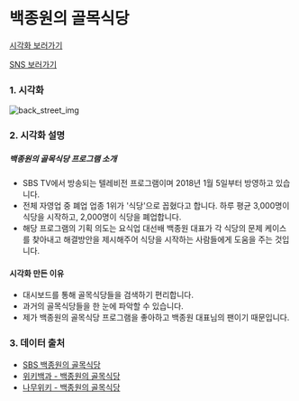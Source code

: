 # 백종원의 골목식당

[시각화 보러가기](https://public.tableau.com/profile/.19603039#!/vizhome/back_street_viz/1)

[SNS 보러가기](https://www.instagram.com/p/CDZzxikhqYI/?utm_source=ig_web_copy_link)

### 1. 시각화

![back_street_img](https://user-images.githubusercontent.com/40276516/89027712-f1328900-d365-11ea-836f-ed536aad530d.png)

### 2. 시각화 설명

##### 백종원의 골목식당 프로그램 소개
  - SBS TV에서 방송되는 텔레비전 프로그램이며 2018년 1월 5일부터 방영하고 있습니다. 
  - 전체 자영업 중 폐업 업종 1위가 '식당'으로 꼽혔다고 합니다. 하루 평균 3,000명이 식당을 시작하고, 2,000명이 식당을 폐업합니다. 
  - 해당 프로그램의 기획 의도는 요식업 대선배 백종원 대표가 각 식당의 문제 케이스를 찾아내고 해결방안을 제시해주어 식당을 시작하는 사람들에게 도움을 주는 것입니다.

#### 시각화 만든 이유

- 대시보드를 통해 골목식당들을 검색하기 편리합니다.
- 과거의 골목식당들을 한 눈에 파악할 수 있습니다.
- 제가 백종원의 골목식당 프로그램을 좋아하고 백종원 대표님의 팬이기 때문입니다.

### 3. 데이터 출처
- [SBS 백종원의 골목식당](https://programs.sbs.co.kr/enter/street/main)
- [위키백과 - 백종원의 골목식당](https://ko.wikipedia.org/wiki/%EB%B0%B1%EC%A2%85%EC%9B%90%EC%9D%98_%EA%B3%A8%EB%AA%A9%EC%8B%9D%EB%8B%B9)
- [나무위키 - 백종원의 골목식당](https://namu.wiki/w/%EB%B0%B1%EC%A2%85%EC%9B%90%EC%9D%98%20%EA%B3%A8%EB%AA%A9%EC%8B%9D%EB%8B%B9)
